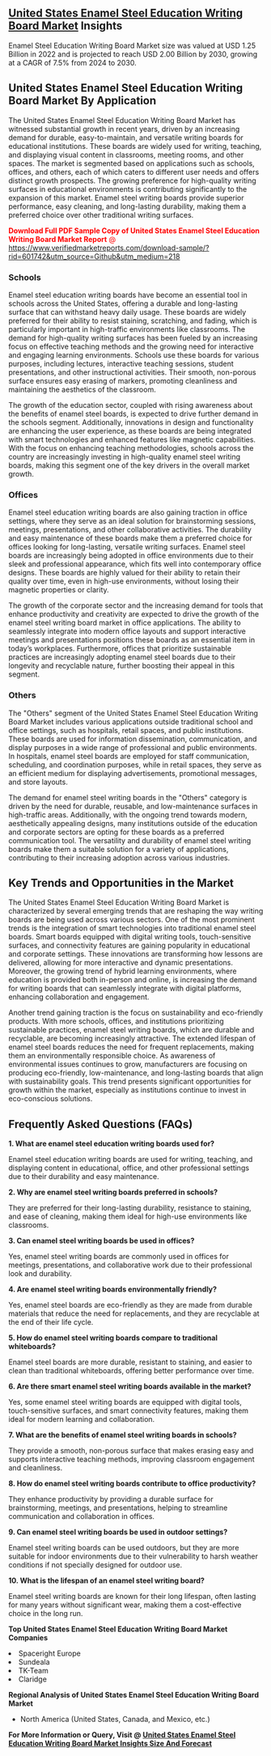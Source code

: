<h2><a href="https://www.verifiedmarketreports.com/download-sample/?rid=601742&amp;utm_source=Github&amp;utm_medium=218" target="_blank">United States Enamel Steel Education Writing Board Market</a> Insights</h2><p>Enamel Steel Education Writing Board Market size was valued at USD 1.25 Billion in 2022 and is projected to reach USD 2.00 Billion by 2030, growing at a CAGR of 7.5% from 2024 to 2030.</p><p><h2>United States Enamel Steel Education Writing Board Market By Application</h2> <p>The United States Enamel Steel Education Writing Board Market has witnessed substantial growth in recent years, driven by an increasing demand for durable, easy-to-maintain, and versatile writing boards for educational institutions. These boards are widely used for writing, teaching, and displaying visual content in classrooms, meeting rooms, and other spaces. The market is segmented based on applications such as schools, offices, and others, each of which caters to different user needs and offers distinct growth prospects. The growing preference for high-quality writing surfaces in educational environments is contributing significantly to the expansion of this market. Enamel steel writing boards provide superior performance, easy cleaning, and long-lasting durability, making them a preferred choice over other traditional writing surfaces. <p><span class=""><span style="color: #ff0000;"><strong>Download Full PDF Sample Copy of United States Enamel Steel Education Writing Board Market Report</strong> @ </span><a href="https://www.verifiedmarketreports.com/download-sample/?rid=601742&amp;utm_source=Github&amp;utm_medium=218" target="_blank">https://www.verifiedmarketreports.com/download-sample/?rid=601742&amp;utm_source=Github&amp;utm_medium=218</a></span></p> <h3>Schools</h3> <p>Enamel steel education writing boards have become an essential tool in schools across the United States, offering a durable and long-lasting surface that can withstand heavy daily usage. These boards are widely preferred for their ability to resist staining, scratching, and fading, which is particularly important in high-traffic environments like classrooms. The demand for high-quality writing surfaces has been fueled by an increasing focus on effective teaching methods and the growing need for interactive and engaging learning environments. Schools use these boards for various purposes, including lectures, interactive teaching sessions, student presentations, and other instructional activities. Their smooth, non-porous surface ensures easy erasing of markers, promoting cleanliness and maintaining the aesthetics of the classroom. <p>The growth of the education sector, coupled with rising awareness about the benefits of enamel steel boards, is expected to drive further demand in the schools segment. Additionally, innovations in design and functionality are enhancing the user experience, as these boards are being integrated with smart technologies and enhanced features like magnetic capabilities. With the focus on enhancing teaching methodologies, schools across the country are increasingly investing in high-quality enamel steel writing boards, making this segment one of the key drivers in the overall market growth. <h3>Offices</h3> <p>Enamel steel education writing boards are also gaining traction in office settings, where they serve as an ideal solution for brainstorming sessions, meetings, presentations, and other collaborative activities. The durability and easy maintenance of these boards make them a preferred choice for offices looking for long-lasting, versatile writing surfaces. Enamel steel boards are increasingly being adopted in office environments due to their sleek and professional appearance, which fits well into contemporary office designs. These boards are highly valued for their ability to retain their quality over time, even in high-use environments, without losing their magnetic properties or clarity. <p>The growth of the corporate sector and the increasing demand for tools that enhance productivity and creativity are expected to drive the growth of the enamel steel writing board market in office applications. The ability to seamlessly integrate into modern office layouts and support interactive meetings and presentations positions these boards as an essential item in today’s workplaces. Furthermore, offices that prioritize sustainable practices are increasingly adopting enamel steel boards due to their longevity and recyclable nature, further boosting their appeal in this segment. <h3>Others</h3> <p>The "Others" segment of the United States Enamel Steel Education Writing Board Market includes various applications outside traditional school and office settings, such as hospitals, retail spaces, and public institutions. These boards are used for information dissemination, communication, and display purposes in a wide range of professional and public environments. In hospitals, enamel steel boards are employed for staff communication, scheduling, and coordination purposes, while in retail spaces, they serve as an efficient medium for displaying advertisements, promotional messages, and store layouts. <p>The demand for enamel steel writing boards in the "Others" category is driven by the need for durable, reusable, and low-maintenance surfaces in high-traffic areas. Additionally, with the ongoing trend towards modern, aesthetically appealing designs, many institutions outside of the education and corporate sectors are opting for these boards as a preferred communication tool. The versatility and durability of enamel steel writing boards make them a suitable solution for a variety of applications, contributing to their increasing adoption across various industries. <h2>Key Trends and Opportunities in the Market</h2> <p>The United States Enamel Steel Education Writing Board Market is characterized by several emerging trends that are reshaping the way writing boards are being used across various sectors. One of the most prominent trends is the integration of smart technologies into traditional enamel steel boards. Smart boards equipped with digital writing tools, touch-sensitive surfaces, and connectivity features are gaining popularity in educational and corporate settings. These innovations are transforming how lessons are delivered, allowing for more interactive and dynamic presentations. Moreover, the growing trend of hybrid learning environments, where education is provided both in-person and online, is increasing the demand for writing boards that can seamlessly integrate with digital platforms, enhancing collaboration and engagement. <p>Another trend gaining traction is the focus on sustainability and eco-friendly products. With more schools, offices, and institutions prioritizing sustainable practices, enamel steel writing boards, which are durable and recyclable, are becoming increasingly attractive. The extended lifespan of enamel steel boards reduces the need for frequent replacements, making them an environmentally responsible choice. As awareness of environmental issues continues to grow, manufacturers are focusing on producing eco-friendly, low-maintenance, and long-lasting boards that align with sustainability goals. This trend presents significant opportunities for growth within the market, especially as institutions continue to invest in eco-conscious solutions. <h2>Frequently Asked Questions (FAQs)</h2> <p><strong>1. What are enamel steel education writing boards used for?</strong></p> <p>Enamel steel education writing boards are used for writing, teaching, and displaying content in educational, office, and other professional settings due to their durability and easy maintenance.</p> <p><strong>2. Why are enamel steel writing boards preferred in schools?</strong></p> <p>They are preferred for their long-lasting durability, resistance to staining, and ease of cleaning, making them ideal for high-use environments like classrooms.</p> <p><strong>3. Can enamel steel writing boards be used in offices?</strong></p> <p>Yes, enamel steel writing boards are commonly used in offices for meetings, presentations, and collaborative work due to their professional look and durability.</p> <p><strong>4. Are enamel steel writing boards environmentally friendly?</strong></p> <p>Yes, enamel steel boards are eco-friendly as they are made from durable materials that reduce the need for replacements, and they are recyclable at the end of their life cycle.</p> <p><strong>5. How do enamel steel writing boards compare to traditional whiteboards?</strong></p> <p>Enamel steel boards are more durable, resistant to staining, and easier to clean than traditional whiteboards, offering better performance over time.</p> <p><strong>6. Are there smart enamel steel writing boards available in the market?</strong></p> <p>Yes, some enamel steel writing boards are equipped with digital tools, touch-sensitive surfaces, and smart connectivity features, making them ideal for modern learning and collaboration.</p> <p><strong>7. What are the benefits of enamel steel writing boards in schools?</strong></p> <p>They provide a smooth, non-porous surface that makes erasing easy and supports interactive teaching methods, improving classroom engagement and cleanliness.</p> <p><strong>8. How do enamel steel writing boards contribute to office productivity?</strong></p> <p>They enhance productivity by providing a durable surface for brainstorming, meetings, and presentations, helping to streamline communication and collaboration in offices.</p> <p><strong>9. Can enamel steel writing boards be used in outdoor settings?</strong></p> <p>Enamel steel writing boards can be used outdoors, but they are more suitable for indoor environments due to their vulnerability to harsh weather conditions if not specially designed for outdoor use.</p> <p><strong>10. What is the lifespan of an enamel steel writing board?</strong></p> <p>Enamel steel writing boards are known for their long lifespan, often lasting for many years without significant wear, making them a cost-effective choice in the long run.</p></p><p><strong>Top United States Enamel Steel Education Writing Board Market Companies</strong></p><div data-test-id=""><p><li>Spaceright Europe</li><li> Sundeala</li><li> TK-Team</li><li> Claridge</li></p><div><strong>Regional Analysis of&nbsp;United States Enamel Steel Education Writing Board Market</strong></div><ul><li dir="ltr"><p dir="ltr">North America&nbsp;(United States, Canada, and Mexico, etc.)</p></li></ul><p><strong>For More Information or Query, Visit @&nbsp;</strong><strong><a href="https://www.verifiedmarketreports.com/product/enamel-steel-education-writing-board-market/?utm_source=Github&amp;utm_medium=218" target="_blank">United States Enamel Steel Education Writing Board Market Insights Size And Forecast</a></strong></p></div>
